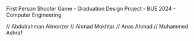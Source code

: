 First Person Shooter Game - Graduation Design Project - BUE 2024 - Computer Engineering

// Abdulrahman Almonzer
// Ahmad Mokhtar
// Anas Ahmad
// Muhammed Ashraf
